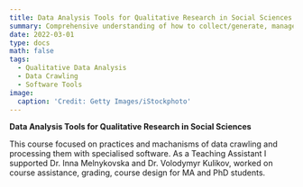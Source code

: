 ```yaml
---
title: Data Analysis Tools for Qualitative Research in Social Sciences
summary: Comprehensive understanding of how to collect/generate, manage, analyze, and visualize data in qualitative research
date: 2022-03-01
type: docs
math: false
tags:
  - Qualitative Data Analysis
  - Data Crawling
  - Software Tools
image:
  caption: 'Credit: Getty Images/iStockphoto'
---
```


**Data Analysis Tools for Qualitative Research in Social Sciences**

This course focused on practices and machanisms of data crawling and processing them with specialised software. As a Teaching Assistant I supported Dr. Inna Melnykovska and Dr. Volodymyr Kulikov, worked on course assistance, grading, course design for MA and PhD students. 
